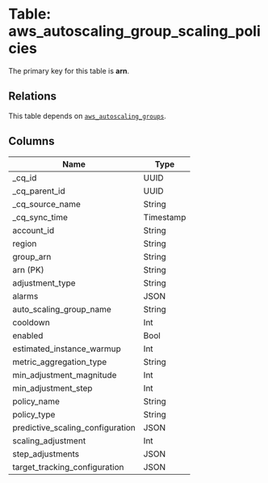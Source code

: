# Table: aws_autoscaling_group_scaling_policies



The primary key for this table is **arn**.

## Relations
This table depends on [`aws_autoscaling_groups`](aws_autoscaling_groups.md).

## Columns
| Name          | Type          |
| ------------- | ------------- |
|_cq_id|UUID|
|_cq_parent_id|UUID|
|_cq_source_name|String|
|_cq_sync_time|Timestamp|
|account_id|String|
|region|String|
|group_arn|String|
|arn (PK)|String|
|adjustment_type|String|
|alarms|JSON|
|auto_scaling_group_name|String|
|cooldown|Int|
|enabled|Bool|
|estimated_instance_warmup|Int|
|metric_aggregation_type|String|
|min_adjustment_magnitude|Int|
|min_adjustment_step|Int|
|policy_name|String|
|policy_type|String|
|predictive_scaling_configuration|JSON|
|scaling_adjustment|Int|
|step_adjustments|JSON|
|target_tracking_configuration|JSON|